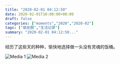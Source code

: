```yaml
---
title: "2020-02-01 04:12:50"
date: 2020-02-01T10:00:00+08:00
draft: false
categories: ["moments","2020","2020-02"]
tags: ["朋友圈","生活记录"]
summary: "2020-02-01 04:12:50..."
---
```


经历了这些天的种种，愉快地选择做一头没有灵魂的饭桶。

![Media 1](/Moments/photos/2020-02-01/202002010412500.jpg)
![Media 2](/Moments/photos/2020-02-01/202002010412501.jpg)

